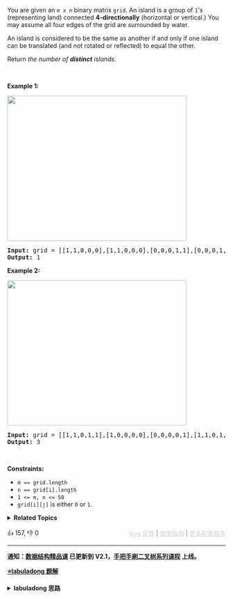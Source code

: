 <p>You are given an <code>m x n</code> binary matrix <code>grid</code>. An island is a group of <code>1</code>'s (representing land) connected <strong>4-directionally</strong> (horizontal or vertical.) You may assume all four edges of the grid are surrounded by water.</p>

<p>An island is considered to be the same as another if and only if one island can be translated (and not rotated or reflected) to equal the other.</p>

<p>Return <em>the number of <b>distinct</b> islands</em>.</p>

<p>&nbsp;</p> 
<p><strong class="example">Example 1:</strong></p> 
<img alt="" src="https://assets.leetcode.com/uploads/2021/05/01/distinctisland1-1-grid.jpg" style="width: 413px; height: 334px;" /> 
<pre>
<strong>Input:</strong> grid = [[1,1,0,0,0],[1,1,0,0,0],[0,0,0,1,1],[0,0,0,1,1]]
<strong>Output:</strong> 1
</pre>

<p><strong class="example">Example 2:</strong></p> 
<img alt="" src="https://assets.leetcode.com/uploads/2021/05/01/distinctisland1-2-grid.jpg" style="width: 413px; height: 334px;" /> 
<pre>
<strong>Input:</strong> grid = [[1,1,0,1,1],[1,0,0,0,0],[0,0,0,0,1],[1,1,0,1,1]]
<strong>Output:</strong> 3
</pre>

<p>&nbsp;</p> 
<p><strong>Constraints:</strong></p>

<ul> 
 <li><code>m == grid.length</code></li> 
 <li><code>n == grid[i].length</code></li> 
 <li><code>1 &lt;= m, n &lt;= 50</code></li> 
 <li><code>grid[i][j]</code> is either <code>0</code> or <code>1</code>.</li> 
</ul>

<details><summary><strong>Related Topics</strong></summary>深度优先搜索 | 广度优先搜索 | 并查集 | 哈希表 | 哈希函数</details><br>

<div>👍 157, 👎 0<span style='float: right;'><span style='color: gray;'><a href='https://github.com/labuladong/fucking-algorithm/discussions/939' target='_blank' style='color: lightgray;text-decoration: underline;'>bug 反馈</a> | <a href='https://labuladong.gitee.io/article/fname.html?fname=jb插件简介' target='_blank' style='color: lightgray;text-decoration: underline;'>使用指南</a> | <a href='https://labuladong.github.io/algo/images/others/%E5%85%A8%E5%AE%B6%E6%A1%B6.jpg' target='_blank' style='color: lightgray;text-decoration: underline;'>更多配套插件</a></span></span></div>

<div id="labuladong"><hr>

**通知：[数据结构精品课](https://aep.h5.xeknow.com/s/1XJHEO) 已更新到 V2.1，[手把手刷二叉树系列课程](https://aep.xet.tech/s/3YGcq3) 上线。**



<p><strong><a href="https://labuladong.github.io/article/slug.html?slug=number-of-distinct-islands" target="_blank">⭐️labuladong 题解</a></strong></p>
<details><summary><strong>labuladong 思路</strong></summary>

## 基本思路

如果想把岛屿转化成字符串，说白了就是序列化，序列化说白了就是遍历嘛，前文 [二叉树的序列化和反序列化](https://labuladong.github.io/article/fname.html?fname=二叉树的序列化) 讲了二叉树和字符串互转，这里也是类似的，对于形状相同的岛屿，如果从同一起点出发，`dfs` 函数遍历的顺序肯定是一样的。

所以，遍历顺序从某种意义上说就可以用来描述岛屿的形状，比如下图这两个岛屿：

![](https://labuladong.github.io/pictures/岛屿/6.png)

假设它们的遍历顺序是：

> 下，右，上，撤销上，撤销右，撤销下

如果我用分别用 `1, 2, 3, 4` 代表上下左右，用 `-1, -2, -3, -4` 代表上下左右的撤销，那么可以这样表示它们的遍历顺序：

> 2, 4, 1, -1, -4, -2

**这就相当于是岛屿序列化的结果，只要每次使用 `dfs` 遍历岛屿的时候生成这串数字进行比较，就可以计算到底有多少个不同的岛屿了**。

**详细题解：[一文秒杀所有岛屿题目](https://labuladong.github.io/article/fname.html?fname=岛屿题目)**

**标签：[DFS 算法](https://mp.weixin.qq.com/mp/appmsgalbum?__biz=MzAxODQxMDM0Mw==&action=getalbum&album_id=2122002916411604996)，二维矩阵**

## 解法代码

提示：🟢 标记的是我写的解法代码，🤖 标记的是 chatGPT 翻译的多语言解法代码。如有错误，可以 [点这里](https://github.com/labuladong/fucking-algorithm/issues/1113) 反馈和修正。

<div class="tab-panel"><div class="tab-nav">
<button data-tab-item="cpp" class="tab-nav-button btn " data-tab-group="default" onclick="switchTab(this)">cpp🤖</button>

<button data-tab-item="python" class="tab-nav-button btn " data-tab-group="default" onclick="switchTab(this)">python🤖</button>

<button data-tab-item="java" class="tab-nav-button btn active" data-tab-group="default" onclick="switchTab(this)">java🟢</button>

<button data-tab-item="go" class="tab-nav-button btn " data-tab-group="default" onclick="switchTab(this)">go🤖</button>

<button data-tab-item="javascript" class="tab-nav-button btn " data-tab-group="default" onclick="switchTab(this)">javascript🤖</button>
</div><div class="tab-content">
<div data-tab-item="cpp" class="tab-item " data-tab-group="default"><div class="highlight">

```cpp
// 注意：cpp 代码由 chatGPT🤖 根据我的 java 代码翻译，旨在帮助不同背景的读者理解算法逻辑。
// 本代码已经通过力扣的测试用例，应该可直接成功提交。

class dfs.binaryTree.binaryTree.Solution {
public:
    int numDistinctIslands(vector<vector<int>>& grid) {
        int m = grid.size(), n = grid[0].size();
        // 记录所有岛屿的序列化结果
        unordered_set<string> islands;
        for (int i = 0; i < m; i++) {
            for (int j = 0; j < n; j++) {
                if (grid[i][j] == 1) {
                    // 淹掉这个岛屿，同时存储岛屿的序列化结果
                    string s;
                    // 初始的方向可以随便写，不影响正确性
                    dfs(grid, i, j, s, 's'); // 用字符代替数字，方便后续拼接
                    islands.insert(s);/**<extend up -200>![](https://labuladong.github.io/pictures/岛屿/6.png) */
                }
            }
        }
        // 不相同的岛屿数量
        return islands.size();
    }

private:
    void dfs(vector<vector<int>>& grid, int i, int j, string& s, char dir) {
        int m = grid.size(), n = grid[0].size();
        if (i < 0 || j < 0 || i >= m || j >= n 
            || grid[i][j] == 0) {
            return;
        }
        // 前序遍历位置：进入 (i, j)
        grid[i][j] = 0;
        s += dir;
        dfs(grid, i - 1, j, s, 'u'); // 上
        dfs(grid, i + 1, j, s, 'd'); // 下
        dfs(grid, i, j - 1, s, 'l'); // 左
        dfs(grid, i, j + 1, s, 'r'); // 右
        
        // 后序遍历位置：离开 (i, j)
        s += 'b';
    }
};
```

</div></div>

<div data-tab-item="python" class="tab-item " data-tab-group="default"><div class="highlight">

```python
# 注意：python 代码由 chatGPT🤖 根据我的 java 代码翻译，旨在帮助不同背景的读者理解算法逻辑。
# 本代码还未经过力扣测试，仅供参考，如有疑惑，可以参照我写的 java 代码对比查看。

class dfs.binaryTree.binaryTree.Solution:
    def numDistinctIslands(self, grid: List[List[int]]) -> int:
        m, n = len(grid), len(grid[0])
        islands = set() # 记录所有岛屿的序列化结果
        for i in range(m):
            for j in range(n):
                if grid[i][j] == 1: # 如果岛屿是1
                    # 淹掉这个岛屿，同时存储岛屿的序列化结果
                    sb = [] # 没有StringBuilder，用数组代替
                    # 初始的方向可以随便写，不影响正确性
                    self.dfs(grid, i, j, sb, 666)
                    islands.add("".join(sb))
                    #![](https://labuladong.github.io/pictures/岛屿/6.png)

        return len(islands) # 返回不同的岛屿数量

    def dfs(self, grid: List[List[int]], i: int, j: int, sb: List[str], dir: int) -> None:
        m, n = len(grid), len(grid[0])
        if i < 0 or j < 0 or i >= m or j >= n or grid[i][j] == 0:
            return
        # 前序遍历位置：进入 (i, j)
        grid[i][j] = 0
        sb.append(str(dir)).append(',')

        self.dfs(grid, i - 1, j, sb, 1)  # 上
        self.dfs(grid, i + 1, j, sb, 2)  # 下
        self.dfs(grid, i, j - 1, sb, 3)  # 左
        self.dfs(grid, i, j + 1, sb, 4)  # 右

        # 后序遍历位置：离开 (i, j)
        sb.append(str(-dir)).append(',')
```

</div></div>

<div data-tab-item="java" class="tab-item active" data-tab-group="default"><div class="highlight">

```java
class dfs.binaryTree.binaryTree.Solution {
    public int numDistinctIslands(int[][] grid) {
        int m = grid.length, n = grid[0].length;
        // 记录所有岛屿的序列化结果
        HashSet<String> islands = new HashSet<>();
        for (int i = 0; i < m; i++) {
            for (int j = 0; j < n; j++) {
                if (grid[i][j] == 1) {
                    // 淹掉这个岛屿，同时存储岛屿的序列化结果
                    StringBuilder sb = new StringBuilder();
                    // 初始的方向可以随便写，不影响正确性
                    dfs(grid, i, j, sb, 666);
                    islands.add(sb.toString());/**<extend up -200>![](https://labuladong.github.io/pictures/岛屿/6.png) */
                }
            }
        }
        // 不相同的岛屿数量
        return islands.size();
    }

    private void dfs(int[][] grid, int i, int j, StringBuilder sb, int dir) {
        int m = grid.length, n = grid[0].length;
        if (i < 0 || j < 0 || i >= m || j >= n 
            || grid[i][j] == 0) {
            return;
        }
        // 前序遍历位置：进入 (i, j)
        grid[i][j] = 0;
        sb.append(dir).append(',');
        
        dfs(grid, i - 1, j, sb, 1); // 上
        dfs(grid, i + 1, j, sb, 2); // 下
        dfs(grid, i, j - 1, sb, 3); // 左
        dfs(grid, i, j + 1, sb, 4); // 右
        
        // 后序遍历位置：离开 (i, j)
        sb.append(-dir).append(',');
    }
}
```

</div></div>

<div data-tab-item="go" class="tab-item " data-tab-group="default"><div class="highlight">

```go
// 注意：go 代码由 chatGPT🤖 根据我的 java 代码翻译，旨在帮助不同背景的读者理解算法逻辑。
// 本代码已经通过力扣的测试用例，应该可直接成功提交。

// LeetCode问题“不同岛屿的数量”的解决方案： https://leetcode.com/problems/number-of-distinct-islands/
// 作者：Obadiah Crowe
// 时间：2021年7月29日
import (
	"fmt"
	"strconv"
	"strings"
)

func numDistinctIslands(grid [][]int) int {
	// 计算行数和列数
	m, n := len(grid), len(grid[0])

	// 存储所有不同岛屿的序列化结果
	islands := make(map[string]bool)
	for i := 0; i < m; i++ {
		for j := 0; j < n; j++ {
			if grid[i][j] == 1 {
				// 淹没此岛屿，同时存储其序列化结果
				var sb strings.Builder
				// 初始方向可以是任意的，不会影响正解
				dfs(grid, i, j, &sb, 666)
				islands[sb.String()] = true
				/**<向上扩展-200>
				![](https://labuladong.github.io/pictures/岛屿/6.png)
				*/
			}
		}
	}

	// 岛屿数量即为不同岛屿序列化结果的数量
	return len(islands)
}

func dfs(grid [][]int, i, j int, sb *strings.Builder, dir int) {
	// 计算行数和列数
	m, n := len(grid), len(grid[0])

	// 如果(i, j)不在网格范围内, 或者是海洋, 直接返回
	if i < 0 || j < 0 || i >= m || j >= n || grid[i][j] == 0 {
		return
	}

	// pre-order: 进入点(i, j)
	grid[i][j] = 0 // 淹没该岛屿
	sb.WriteString(strconv.Itoa(dir) + ",") //记录方向

	dfs(grid, i-1, j, sb, 1) // 上
	dfs(grid, i+1, j, sb, 2) // 下
	dfs(grid, i, j-1, sb, 3) // 左
	dfs(grid, i, j+1, sb, 4) // 右

	// post-order: 离开点(i, j)
	sb.WriteString(strconv.Itoa(-dir) + ",") // 记录方向
}
```

</div></div>

<div data-tab-item="javascript" class="tab-item " data-tab-group="default"><div class="highlight">

```javascript
// 注意：javascript 代码由 chatGPT🤖 根据我的 java 代码翻译，旨在帮助不同背景的读者理解算法逻辑。
// 本代码还未经过力扣测试，仅供参考，如有疑惑，可以参照我写的 java 代码对比查看。

var numDistinctIslands = function(grid) {
    var m = grid.length, n = grid[0].length;
    // Record the serialization results of all islands
    var islands = new Set();
    for(var i=0; i<m; i++) {
        for(var j=0; j<n; j++) {
            if(grid[i][j] == 1) {
                // Drown the island and store the serialization result of the island
                var sb = new StringBuilder();
                // The initial direction can be written randomly, which does not affect the correctness
                dfs(grid, i, j, sb, 666);
                islands.add(sb.toString());/**<extend up -200>![](https://labuladong.github.io/pictures/岛屿/6.png) */
            }
        }
    } 
    // The number of different islands
    return islands.size();

    function dfs(grid, i, j, sb, dir) {
        if(i<0 || j<0 || i>=m || j>=n || grid[i][j] == 0) {
            return;
        } 
        // Pre-order traversal position: enter (i, j)
        grid[i][j] = 0;
        sb.append(dir).append(',');

        dfs(grid, i-1, j, sb, 1); // up
        dfs(grid, i+1, j, sb, 2); // down
        dfs(grid, i, j-1, sb, 3); // left
        dfs(grid, i, j+1, sb, 4); // right

        // Post-order traversal position: leave (i, j)
        sb.append(-dir).append(',');
    }
};
```

</div></div>
</div></div>

**类似题目**：
  - [1020. 飞地的数量 🟠](/problems/number-of-enclaves)
  - [1254. 统计封闭岛屿的数目 🟠](/problems/number-of-closed-islands)
  - [1905. 统计子岛屿 🟠](/problems/count-sub-islands)
  - [200. 岛屿数量 🟠](/problems/number-of-islands)
  - [695. 岛屿的最大面积 🟠](/problems/max-area-of-island)
  - [剑指 Offer II 105. 岛屿的最大面积 🟠](/problems/ZL6zAn)

</details>
</div>



